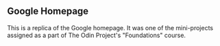 ## Google Homepage
This is a replica of the Google homepage. It was one of the mini-projects assigned as a part of The Odin Project's "Foundations" course. 
